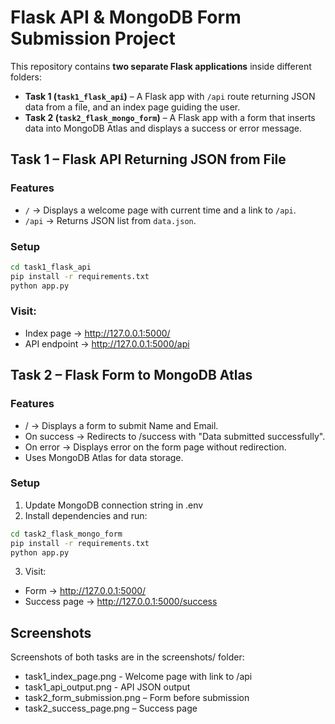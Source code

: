 # Flask API & MongoDB Form Submission Project

This repository contains **two separate Flask applications** inside different folders:

- **Task 1 (`task1_flask_api`)** – A Flask app with `/api` route returning JSON data from a file, and an index page guiding the user.
- **Task 2 (`task2_flask_mongo_form`)** – A Flask app with a form that inserts data into MongoDB Atlas and displays a success or error message.

## Task 1 – Flask API Returning JSON from File

### Features
- `/` → Displays a welcome page with current time and a link to `/api`.
- `/api` → Returns JSON list from `data.json`.

### Setup
```bash
cd task1_flask_api
pip install -r requirements.txt
python app.py
```

### Visit:

- Index page → http://127.0.0.1:5000/
- API endpoint → http://127.0.0.1:5000/api


## Task 2 – Flask Form to MongoDB Atlas
### Features
- / → Displays a form to submit Name and Email.
- On success → Redirects to /success with "Data submitted successfully".
- On error → Displays error on the form page without redirection.
- Uses MongoDB Atlas for data storage.

### Setup
1. Update MongoDB connection string in .env
2. Install dependencies and run:
```bash
cd task2_flask_mongo_form
pip install -r requirements.txt
python app.py
```
3. Visit:
- Form → http://127.0.0.1:5000/
- Success page → http://127.0.0.1:5000/success

## Screenshots

Screenshots of both tasks are in the screenshots/ folder:

- task1_index_page.png - Welcome page with link to /api
- task1_api_output.png - API JSON output
- task2_form_submission.png – Form before submission
- task2_success_page.png – Success page